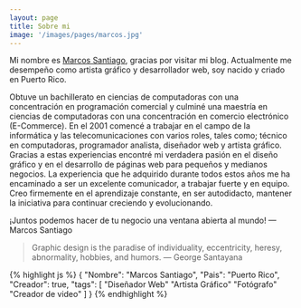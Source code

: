 ```yaml
---
layout: page
title: Sobre mi
image: '/images/pages/marcos.jpg'
---
```


Mi nombre es [Marcos Santiago](https://marcossantiago.com), gracias por visitar mi blog. Actualmente me desempeño como artista gráfico y desarrollador web, soy nacido y criado en Puerto Rico.

Obtuve un bachillerato en ciencias de computadoras con una concentración en programación comercial y culminé una maestría en ciencias de computadoras con una concentración en comercio electrónico (E-Commerce). En el 2001 comencé a trabajar en el campo de la informática y las telecomunicaciones con varios roles, tales como; técnico en computadoras, programador analista, diseñador web y artista gráfico. Gracias a estas experiencias encontré mi verdadera pasión en el diseño gráfico y en el desarrollo de páginas web para pequeños y medianos negocios. La experiencia que he adquirido durante todos estos años me ha encaminado a ser un excelente comunicador, a trabajar fuerte y en equipo. Creo firmemente en el aprendizaje constante, en ser autodidacto, mantener la iniciativa para continuar creciendo y evolucionando.

¡Juntos podemos hacer de tu negocio una ventana abierta al mundo! — Marcos Santiago

> Graphic design is the paradise of individuality, eccentricity, heresy, abnormality, hobbies, and humors. — George Santayana

{% highlight js %}
{
  "Nombre": "Marcos Santiago",
  "Pais": "Puerto Rico",
  "Creador": true,
  "tags": [
   "Diseñador Web"
   "Artista Gráfico"
   "Fotógrafo"
   "Creador de video"
  ]
}
{% endhighlight %}
